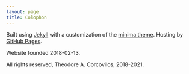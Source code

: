```yaml
---
layout: page
title: Colophon
---
```

Built using [Jekyll](http://jekyllrb.com) with a customization of the [minima theme](https://github.com/jekyll/minima).  Hosting by [GitHub Pages](https://pages.github.com/).

Website founded 2018-02-13.

All rights reserved, Theodore A. Corcovilos, 2018-2021.